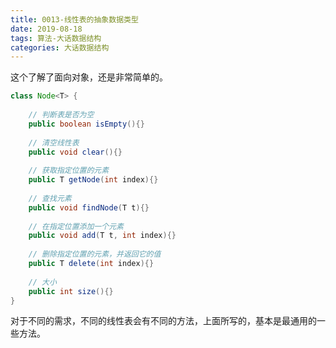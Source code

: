 ```yaml
---
title: 0013-线性表的抽象数据类型
date: 2019-08-18
tags: 算法-大话数据结构
categories: 大话数据结构
---
```


这个了解了面向对象，还是非常简单的。

```java
class Node<T> {
    
    // 判断表是否为空
    public boolean isEmpty(){}
    
    // 清空线性表
    public void clear(){}
    
    // 获取指定位置的元素
    public T getNode(int index){}
    
    // 查找元素
    public void findNode(T t){}
    
    // 在指定位置添加一个元素
    public void add(T t, int index){}
    
    // 删除指定位置的元素，并返回它的值
    public T delete(int index){}
    
    // 大小
    public int size(){}
}
```

对于不同的需求，不同的线性表会有不同的方法，上面所写的，基本是最通用的一些方法。